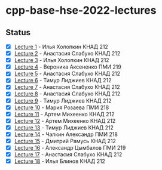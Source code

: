 # cpp-base-hse-2022-lectures

## Status
- [x] [Lecture 1](Lecture%201.md) - Илья Холопкин КНАД 212
- [x] [Lecture 2](Lecture%202.md) - Анастасия Слабухо КНАД 212
- [x] [Lecture 3](Lecture%203.md) - Илья Холопкин КНАД 212
- [x] [Lecture 4](Lecture%204.md) - Вероника Аксененко ПМИ 219
- [x] [Lecture 5](Lecture%205.md) - Анастасия Слабухо КНАД 212
- [x] [Lecture 6](Lecture%206.md) - Тимур Лиджиев КНАД 212
- [x] [Lecture 7](Lecture%207.md) - Анастасия Слабухо КНАД 212
- [x] [Lecture 8](Lecture%208.md) - Анастасия Слабухо КНАД 212
- [x] [Lecture 9](Lecture%209.md) - Тимур Лиджиев КНАД 212
- [x] [Lecture 10](Lecture%2010.md) - Мария Розаева ПМИ 218
- [x] [Lecture 11](Lecture%2011.md) - Артем Михеенко КНАД 212
- [x] [Lecture 12](Lecture%2012.md) - Артем Михеенко КНАД 212
- [x] [Lecture 13](Lecture%2013.md) - Тимур Лиджиев КНАД 212
- [x] [Lecture 14](Lecture%2014.md) - Чалкин Александр ПМИ 218
- [x] [Lecture 15](Lecture%2015.md) - Дмитрий Рамусь КНАД 212
- [x] [Lecture 16](Lecture%2016.md) - Александр Цымбалов ПМИ 219
- [x] [Lecture 17](Lecture%2017.md) - Анастасия Слабухо КНАД 212
- [x] [Lecture 18](Lecture%2018.md) - Илья Блинов КНАД 212
